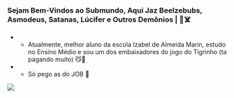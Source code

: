 ### Sejam Bem-Vindos ao Submundo, Aqui Jaz Beelzebubs, Asmodeus, Satanas, Lúcifer e Outros Demônios | 👹☠️

- * Atualmente, melhor aluno da escola Izabel de Almeida Marin, estudo no Ensino Médio e sou um dos embaixadores do jogo do Tigrinho (ta pagando muito) 😼🤑
- * Só pego as do JOB 👄
 
![](https://media1.tenor.com/m/mjzOl55iUUMAAAAC/scary-dark.gif)
